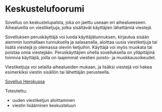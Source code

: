 # Keskustelufoorumi

Sovellus on keskustelupalsta, joka on jaettu useaan eri aihealueeseen.
Aihealueilla on viestiketjuja, jotka sisältävät käyttäjien lähettämiä
viestejä.

Sovelluksen peruskäyttäjä voi luoda käyttäjätunnuksen, kirjautua sisään
aiemmin luomallaan tunnuksella ja salasanalla, aloittaa uusia viestiketjuja 
tai lisätä viestejä jo olemassa oleviin ketjuihin. Käyttäjä voi 
myös muokata tai poistaa omia viestejään. Peruskäyttäjien ohella 
sovelluksella on ylläpitäjinä toimivia käyttäjiä, joilla on laajemmat
viestien poisto- ja muokkausoikeudet.

Viestiketjuja voi selailla aihealueiden mukaan, ja lisäksi viestejä voi 
hakea esimerkiksi viestin sisällön tai lähettäjän perusteella.

[Sovellus Herokussa](https://peaceful-castle-52118.herokuapp.com/)

Toteutettu:
- uuden viestiketjun aloittaminen
- viestin lisääminen keskusteluun
